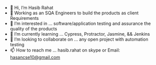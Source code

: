 - 👋 Hi, I’m Hasib Rahat
- 👀 Working as an SQA Engineers to build the products as client Requirements
- 👀 I’m interested in ... software/application testing and assurance the quality of the products
- 🌱 I’m currently learning ... Cypress, Protractor, Jasmine, &&  Jenkins 
- 💞️ I’m looking to collaborate on ... any open project with automation testing
- 📫 How to reach me ... hasib.rahat on skype or Email: hasancse10@gmail.com

<!---
hasibrahat10/hasibrahat10 is a ✨ special ✨ repository because its `README.md` (this file) appears on your GitHub profile.
You can click the Preview link to take a look at your changes.
--->
